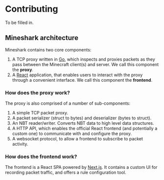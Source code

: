 # Contributing

To be filled in.

## Mineshark architecture

Mineshark contains two core components:

1. A TCP proxy written in [Go][go.dev], which inspects and proxies packets as they pass between the Minecraft client(s) and server. We call this component the **proxy**.
2. A [React][react] application, that enables users to interact with the proxy through a convenient interface. We call this component the **frontend**.

### How does the proxy work?

The proxy is also comprised of a number of sub-components:

1. A simple TCP packet proxy.
2. A packet serializer (struct to bytes) and deserializer (bytes to struct).
3. An NBT reader/writer. Converts NBT data to high level data structures.
4. A HTTP API, which enables the official React frontend (and potentially a custom one) to communicate with and configure the proxy.
5. A websocket protocol, to allow a frontend to subscribe to packet activity.

### How does the frontend work?

The frontend is a React SPA powered by [Next.js][nextjs]. It contains a custom UI for recording packet traffic, and offers a rule configuration tool.

[go.dev]: https://go.dev/
[react]: https://reactjs.org/
[nextjs]: https://nextjs.org/
